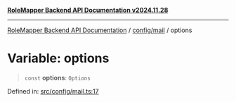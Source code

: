 [**RoleMapper Backend API Documentation v2024.11.28**](../../../README.md)

***

[RoleMapper Backend API Documentation](../../../modules.md) / [config/mail](../README.md) / options

# Variable: options

> `const` **options**: `Options`

Defined in: [src/config/mail.ts:17](https://github.com/FlowCraft-AG/RoleMapper/blob/d09e0a221a0891128652190f77e15989426161d8/backend/src/config/mail.ts#L17)
